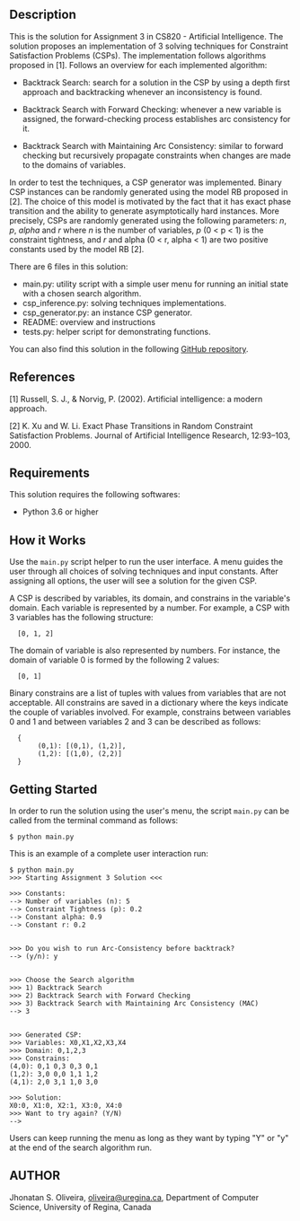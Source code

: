 Description
-----------

This is the solution for Assignment 3 in CS820 - Artificial Intelligence.
The solution proposes an implementation of 3 solving techniques for Constraint Satisfaction Problems (CSPs).
The implementation follows algorithms proposed in [1].
Follows an overview for each implemented algorithm:

* Backtrack Search: search for a solution in the CSP by using a depth first approach and backtracking whenever an inconsistency is found.

* Backtrack Search with Forward Checking: whenever a new variable is assigned, the forward-checking process establishes arc consistency for it.

* Backtrack Search with Maintaining Arc Consistency: similar to forward checking but recursively propagate constraints when changes are made to the domains of variables.

In order to test the techniques, a CSP generator was implemented.
Binary CSP instances can be randomly generated using the model RB proposed in [2].
The choice of this model is motivated by the fact that it has exact phase transition and the ability to generate asymptotically hard instances.
More precisely, CSPs are randomly generated using the following parameters: *n*, *p*, *alpha* and *r* where *n* is the number of variables, *p* (0 < p < 1) is the constraint tightness, and *r* and alpha (0 < r, alpha < 1) are two positive constants used by the model RB [2].


There are 6 files in this solution:
  - main.py: utility script with a simple user menu for running an initial state with a chosen search algorithm.
  - csp_inference.py: solving techniques implementations.
  - csp_generator.py: an instance CSP generator.
  - README: overview and instructions
  - tests.py: helper script for demonstrating functions.

You can also find this solution in the following [GitHub repository](https://github.com/jhonatanoliveira/cs820-csp).


References
----------

[1] Russell, S. J., & Norvig, P. (2002). Artificial intelligence: a modern approach.

[2] K. Xu and W. Li. Exact Phase Transitions in Random Constraint Satisfaction Problems. Journal of Artificial Intelligence Research, 12:93–103, 2000.


Requirements
-------------

This solution requires the following softwares:
- Python 3.6 or higher


How it Works
-------------

Use the ```main.py``` script helper to run the user interface.
A menu guides the user through all choices of solving techniques and input constants.
After assigning all options, the user will see a solution for the given CSP.

A CSP is described by variables, its domain, and constrains in the variable's domain.
Each variable is represented by a number.
For example, a CSP with 3 variables has the following structure:
```
  [0, 1, 2]
```
The domain of variable is also represented by numbers.
For instance, the domain of variable 0 is formed by the following 2 values:
```
  [0, 1]
```
Binary constrains are a list of tuples with values from variables that are not acceptable.
All constrains are saved in a dictionary where the keys indicate the couple of variables involved.
For example, constrains between variables 0 and 1 and between variables 2 and 3 can be described as follows:
```
  {
       (0,1): [(0,1), (1,2)],
       (1,2): [(1,0), (2,2)]
  }
```



Getting Started
---------------

In order to run the solution using the user's menu, the script ```main.py``` can be called from the terminal command as follows:

```
$ python main.py
```

This is an example of a complete user interaction run:

```
$ python main.py
>>> Starting Assignment 3 Solution <<<

>>> Constants:
--> Number of variables (n): 5
--> Constraint Tightness (p): 0.2
--> Constant alpha: 0.9
--> Constant r: 0.2


>>> Do you wish to run Arc-Consistency before backtrack?
--> (y/n): y


>>> Choose the Search algorithm
>>> 1) Backtrack Search
>>> 2) Backtrack Search with Forward Checking
>>> 3) Backtrack Search with Maintaining Arc Consistency (MAC)
--> 3


>>> Generated CSP:
>>> Variables: X0,X1,X2,X3,X4
>>> Domain: 0,1,2,3
>>> Constrains:
(4,0): 0,1 0,3 0,3 0,1
(1,2): 3,0 0,0 1,1 1,2
(4,1): 2,0 3,1 1,0 3,0

>>> Solution:
X0:0, X1:0, X2:1, X3:0, X4:0
>>> Want to try again? (Y/N)
-->
```

Users can keep running the menu as long as they want by typing "Y" or "y" at the end of the search algorithm run.


AUTHOR
---------
Jhonatan S. Oliveira, oliveira@uregina.ca, Department of Computer Science, University of Regina, Canada

